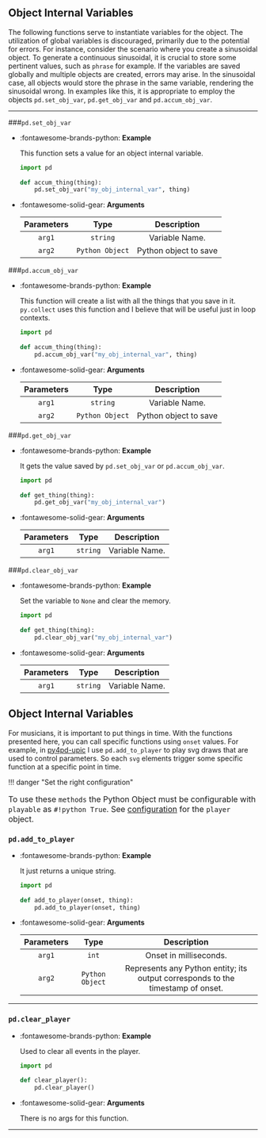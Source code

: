 ## Object Internal Variables

The following functions serve to instantiate variables for the object. The utilization of global variables is discouraged, primarily due to the potential for errors. For instance, consider the scenario where you create a sinusoidal object. To generate a continuous sinusoidal, it is crucial to store some pertinent values, such as `phrase` for example. If the variables are saved globally and multiple objects are created, errors may arise. In the sinusoidal case, all objects would store the phrase in the same variable, rendering the sinusoidal wrong. In examples like this, it is appropriate to employ the objects `pd.set_obj_var`, `pd.get_obj_var` and `pd.accum_obj_var`.

---

###`pd.set_obj_var`

<div class="grid cards" markdown>

-   :fontawesome-brands-python: __Example__

    This function sets a value for an object internal variable.
    
    ``` python
    import pd
	    
    def accum_thing(thing):
        pd.set_obj_var("my_obj_internal_var", thing)

    ```

-   :fontawesome-solid-gear: __Arguments__

    | Parameters     | Type | Description                   | 
    | :-----------: | :----: | :------------------------------: |
    | `arg1`   | `string` | Variable Name. |
    | `arg2`   | `Python Object` | Python object to save |

</div>

###`pd.accum_obj_var`

<div class="grid cards" markdown>

-   :fontawesome-brands-python: __Example__

    This function will create a list with all the things that you save in it. `py.collect` uses this function and I believe that will be useful just in loop contexts.
    
    ``` python
    import pd
	    
    def accum_thing(thing):
        pd.accum_obj_var("my_obj_internal_var", thing)

    ```

-   :fontawesome-solid-gear: __Arguments__

    | Parameters     | Type | Description                   | 
    | :-----------: | :----: | :------------------------------: |
    | `arg1`   | `string` | Variable Name. |
    | `arg2`   | `Python Object` | Python object to save |

</div>

###`pd.get_obj_var`

<div class="grid cards" markdown>

-   :fontawesome-brands-python: __Example__

    It gets the value saved by `pd.set_obj_var` or `pd.accum_obj_var`.
    
    ``` python
    import pd
	    
    def get_thing(thing):
        pd.get_obj_var("my_obj_internal_var")

    ```

-   :fontawesome-solid-gear: __Arguments__

    | Parameters     | Type | Description                   | 
    | :-----------: | :----: | :------------------------------: |
    | `arg1`   | `string` | Variable Name. |

</div>

###`pd.clear_obj_var`

<div class="grid cards" markdown>

-   :fontawesome-brands-python: __Example__

    Set the variable to `None` and clear the memory.
    
    ``` python
    import pd
	    
    def get_thing(thing):
        pd.clear_obj_var("my_obj_internal_var")

    ```

-   :fontawesome-solid-gear: __Arguments__

    | Parameters     | Type | Description                   | 
    | :-----------: | :----: | :------------------------------: |
    | `arg1`   | `string` | Variable Name. |

</div>

## Object Internal Variables

For musicians, it is important to put things in time. With the functions presented here, you can call specific functions using `onset` values. For example, in [py4pd-upic](https://github.com/charlesneimog/py4pd-upic) I use `pd.add_to_player` to play svg draws that are used to control parameters. So each `svg` elements trigger some specific function at a specific point in time.

!!! danger "Set the right configuration"
    <p style="font-size: 16px;">To use these `methods` the Python Object must be configurable with `playable` as `#!python True`. See [configuration](pd.new_object/config.md#playable) for the `player` object.</p>

### `pd.add_to_player`

<div class="grid cards" markdown>

-   :fontawesome-brands-python: __Example__

    It just returns a unique string.
    
    ``` python
    import pd
	    
    def add_to_player(onset, thing):
        pd.add_to_player(onset, thing)

    ```

-   :fontawesome-solid-gear: __Arguments__

    | Parameters     | Type | Description                   | 
    | :-----------: | :----: | :------------------------------: |
    | `arg1`   | `int` | Onset in milliseconds. |
    | `arg2`   | `Python Object` | Represents any Python entity; its output corresponds to the timestamp of onset. |

</div>

---

### `pd.clear_player`

<div class="grid cards" markdown>

-   :fontawesome-brands-python: __Example__

    Used to clear all events in the player.
    
    ``` python
    import pd
	    
    def clear_player():
        pd.clear_player()

    ```

-   :fontawesome-solid-gear: __Arguments__

    There is no args for this function.

</div>

---





